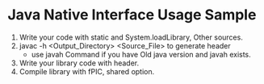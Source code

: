 # Java Native Interface Usage Sample

1. Write your code with static and System.loadLibrary, Other sources.
2. javac -h <Output_Directory> <Source_File> to generate header
   - use javah Command if you have Old java version and javah exists.
3. Write your library code with header.
4. Compile library with fPIC, shared option.
